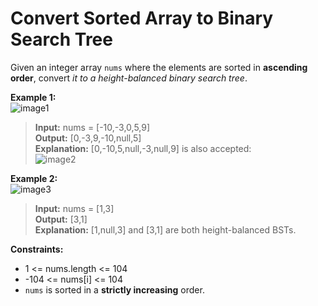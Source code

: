 # Convert Sorted Array to Binary Search Tree

Given an integer array `nums` where the elements are sorted in **ascending order**, convert *it to a height-balanced binary search tree*.

 

**Example 1:**  
![image1](https://assets.leetcode.com/uploads/2021/02/18/btree1.jpg)
> **Input:** nums = [-10,-3,0,5,9]  
> **Output:** [0,-3,9,-10,null,5]  
> **Explanation:** [0,-10,5,null,-3,null,9] is also accepted:  
![image2](https://assets.leetcode.com/uploads/2021/02/18/btree2.jpg)

**Example 2:**  
![image3](https://assets.leetcode.com/uploads/2021/02/18/btree.jpg)
>  **Input:** nums = [1,3]  
>  **Output:** [3,1]  
>  **Explanation:** [1,null,3] and [3,1] are both height-balanced BSTs.
 

**Constraints:**
*  1 <= nums.length <= 104
*  -104 <= nums[i] <= 104
*  ``nums`` is sorted in a **strictly increasing** order.

